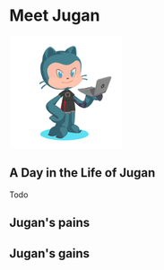 
# Meet Jugan
<img src="../JuMJ.PNG" width="200" height="200">

## A Day in the Life of Jugan

Todo

## Jugan's pains

## Jugan's gains

